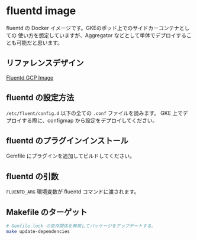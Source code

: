 # fluentd image
fluentd の Docker イメージです。GKEのポッド上でのサイドカーコンテナとしての
使い方を想定していますが、Aggregator などとして単体でデプロイすることも可能だと思います。

## リファレンスデザイン
[Fluentd GCP Image](https://github.com/GoogleCloudPlatform/k8s-stackdriver/tree/master/fluentd-gcp-image)

## fluentd の設定方法
`/etc/fluent/config.d` 以下の全ての `.conf` ファイルを読みます。
GKE 上でデプロイする際に、configmap から設定をデプロイしてください。

## fluentd のプラグインインストール
Gemfile にプラグインを追加してビルドしてください。

## fluentd の引数
`FLUENTD_ARG` 環境変数が fluentd コマンドに渡されます。

## Makefile のターゲット
```bash
# Gemfile.lock の依存関係を無視してパッケージをアップデートする。
make update-dependencies
```
